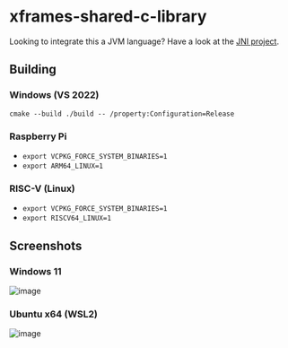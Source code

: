 # xframes-shared-c-library

Looking to integrate this a JVM language? Have a look at the [JNI project](https://github.com/xframes-project/xframes-jni-library).

## Building

### Windows (VS 2022)

`cmake --build ./build -- /property:Configuration=Release`


### Raspberry Pi

- `export VCPKG_FORCE_SYSTEM_BINARIES=1`
- `export ARM64_LINUX=1`

### RISC-V (Linux)

- `export VCPKG_FORCE_SYSTEM_BINARIES=1`
- `export RISCV64_LINUX=1`

## Screenshots

### Windows 11

![image](https://github.com/user-attachments/assets/b6a656f2-b4ca-4c64-8dfa-73bf37e44181)

### Ubuntu x64 (WSL2)

![image](https://github.com/user-attachments/assets/1a41824a-b6ad-41c2-aa4d-4e0317787a56)
